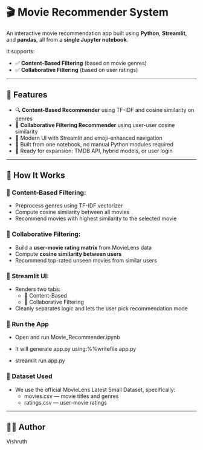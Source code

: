 # 🎬 Movie Recommender System

An interactive movie recommendation app built using **Python**, **Streamlit**, and **pandas**, all from a **single Jupyter notebook**.

It supports:
- ✅ **Content-Based Filtering** (based on movie genres)
- ✅ **Collaborative Filtering** (based on user ratings)

---

## 🎯 Features

- 🔍 **Content-Based Recommender** using TF-IDF and cosine similarity on genres
- 🤝 **Collaborative Filtering Recommender** using user-user cosine similarity
- 🧠 Modern UI with Streamlit and emoji-enhanced navigation
- 📎 Built from one notebook, no manual Python modules required
- 💬 Ready for expansion: TMDB API, hybrid models, or user login

---

## 🧠 How It Works

### 📌 Content-Based Filtering:
- Preprocess genres using TF-IDF vectorizer
- Compute cosine similarity between all movies
- Recommend movies with highest similarity to the selected movie

### 📌 Collaborative Filtering:
- Build a **user-movie rating matrix** from MovieLens data
- Compute **cosine similarity between users**
- Recommend top-rated unseen movies from similar users

### 🧪 Streamlit UI:
- Renders two tabs:
  - 🎯 Content-Based
  - 🤝 Collaborative Filtering
- Cleanly separates logic and lets the user pick recommendation mode

### 🚀 Run the App
- Open and run Movie_Recommender.ipynb
- It will generate app.py using:%%writefile app.py

- streamlit run app.py

### 📁 Dataset Used
- We use the official MovieLens Latest Small Dataset, specifically:
  - movies.csv — movie titles and genres
  - ratings.csv — user-movie ratings

---
## 🧑‍💻 Author
Vishruth
